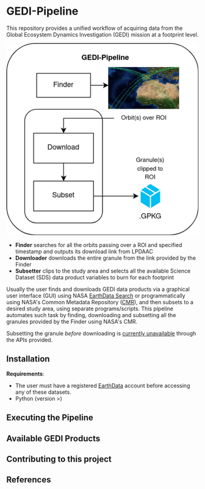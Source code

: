 # GEDI-Pipeline

This repository provides a unified workflow of acquiring data from the Global Ecosystem Dynamics Investigation (GEDI) mission at a footprint level.

<img src="https://github.com/leonelluiscorado/GEDI-Pipeline/blob/main/pipeline/docs/img/gedi-pipeline.png" alt="GEDI Pipeline" width="600"/>


- **Finder** searches for all the orbits passing over a ROI and specified timestamp and outputs its download link from LPDAAC
- **Downloader** downloads the entire granule from the link provided by the Finder
- **Subsetter** clips to the study area and selects all the available Science Dataset (SDS) data product variables to burn for each footprint


Usually the user finds and downloads GEDI data products via a graphical user interface (GUI) using NASA [EarthData Search](https://search.earthdata.nasa.gov) or programmatically using NASA's Common Metadata Repository ([CMR](https://cmr.earthdata.nasa.gov/search/site/docs/search/api.html)), and then subsets to a desired study area, using separate programs/scripts. This pipeline automates such task by finding, downloading and subsetting all the granules provided by the Finder using NASA's CMR.

Subsetting the granule _before_ downloading is [currently unavailable](https://forum.earthdata.nasa.gov/viewtopic.php?t=2775) through the APIs provided.

## Installation

**Requirements**:
-  The user must have a registered [EarthData](https://www.earthdata.nasa.gov/eosdis/science-system-description/eosdis-components/earthdata-login) account before accessing any of these datasets.
-  Python (version >)

## Executing the Pipeline

## Available GEDI Products

## Contributing to this project

## References